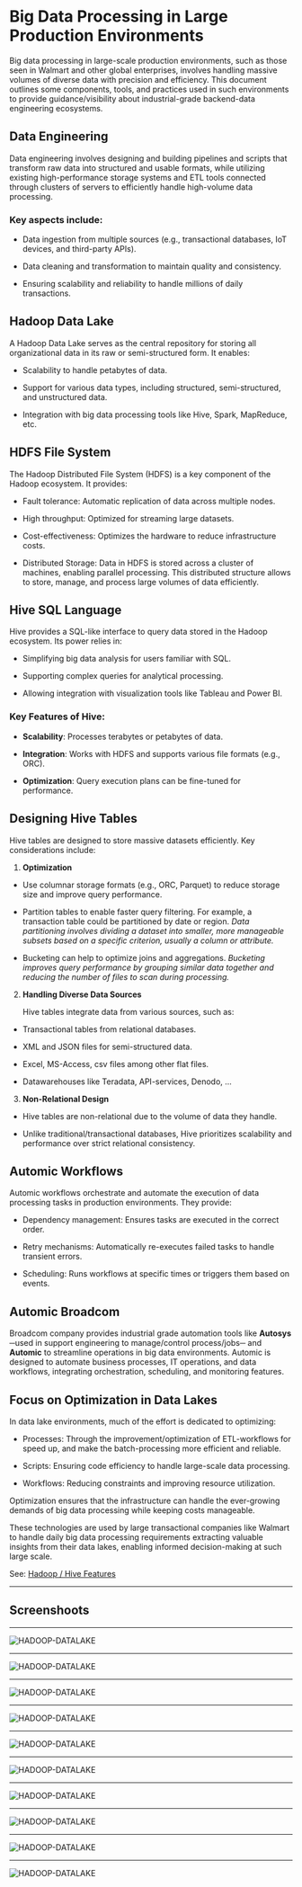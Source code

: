 # Big Data Processing in Large Production Environments

Big data processing in large-scale production environments, such as those seen in Walmart and other global enterprises, involves handling massive volumes of diverse data with precision and efficiency. This document outlines some components, tools, and practices used in such environments to provide guidance/visibility about industrial-grade backend-data engineering ecosystems.

## Data Engineering

Data engineering involves designing and building pipelines and scripts that transform raw data into structured and usable formats, while utilizing existing high-performance storage systems and ETL tools connected through clusters of servers to efficiently handle high-volume data processing.

### Key aspects include:

- Data ingestion from multiple sources (e.g., transactional databases, IoT devices, and third-party APIs).

- Data cleaning and transformation to maintain quality and consistency.

- Ensuring scalability and reliability to handle millions of daily transactions.

## Hadoop Data Lake

A Hadoop Data Lake serves as the central repository for storing all organizational data in its raw or semi-structured form. It enables:

- Scalability to handle petabytes of data.

- Support for various data types, including structured, semi-structured, and unstructured data.

- Integration with big data processing tools like Hive, Spark, MapReduce, etc.

## HDFS File System

The Hadoop Distributed File System (HDFS) is a key component of the Hadoop ecosystem. It provides:

- Fault tolerance: Automatic replication of data across multiple nodes.

- High throughput: Optimized for streaming large datasets.

- Cost-effectiveness: Optimizes the hardware to reduce infrastructure costs.

- Distributed Storage: Data in HDFS is stored across a cluster of machines, enabling parallel processing. This distributed structure allows to store, manage, and process large volumes of data efficiently.

## Hive SQL Language

Hive provides a SQL-like interface to query data stored in the Hadoop ecosystem. Its power relies in:

- Simplifying big data analysis for users familiar with SQL.

- Supporting complex queries for analytical processing.

- Allowing integration with visualization tools like Tableau and Power BI.

### Key Features of Hive:

- **Scalability**: Processes terabytes or petabytes of data.

- **Integration**: Works with HDFS and supports various file formats (e.g., ORC).

- **Optimization**: Query execution plans can be fine-tuned for performance.

## Designing Hive Tables

Hive tables are designed to store massive datasets efficiently. Key considerations include:

1. **Optimization**

  - Use columnar storage formats (e.g., ORC, Parquet) to reduce storage size and improve query performance.

  - Partition tables to enable faster query filtering. For example, a transaction table could be partitioned by date or region. *Data partitioning involves dividing a dataset into smaller, more manageable subsets based on a specific criterion, usually a column or attribute.*

  - Bucketing can help to optimize joins and aggregations. *Bucketing improves query performance by grouping similar data together and reducing the number of files to scan during processing.*

2. **Handling Diverse Data Sources**

   Hive tables integrate data from various sources, such as:

  - Transactional tables from relational databases.

  - XML and JSON files for semi-structured data.
  
  - Excel, MS-Access, csv files among other flat files.
  
  - Datawarehouses like Teradata, API-services, Denodo, ...

3. **Non-Relational Design**

  - Hive tables are non-relational due to the volume of data they handle. 
  
  - Unlike traditional/transactional databases, Hive prioritizes scalability and performance over strict relational consistency.

## Automic Workflows

Automic workflows orchestrate and automate the execution of data processing tasks in production environments. They provide:

  - Dependency management: Ensures tasks are executed in the correct order.

  - Retry mechanisms: Automatically re-executes failed tasks to handle transient errors.

  - Scheduling: Runs workflows at specific times or triggers them based on events.

## Automic Broadcom

Broadcom company provides industrial grade automation tools like **Autosys** ─used in support engineering to manage/control process/jobs─ and **Automic** to streamline operations in big data environments. Automic is designed to automate business processes, IT operations, and data workflows, integrating orchestration, scheduling, and monitoring features.

## Focus on Optimization in Data Lakes

In data lake environments, much of the effort is dedicated to optimizing:

- Processes: Through the improvement/optimization of ETL-workflows for speed up, and make the batch-processing more efficient and reliable.

- Scripts: Ensuring code efficiency to handle large-scale data processing.

- Workflows: Reducing constraints and improving resource utilization.

Optimization ensures that the infrastructure can handle the ever-growing demands of big data processing while keeping costs manageable.

These technologies are used by large transactional companies like Walmart to handle daily big data processing requirements extracting valuable insights from their data lakes, enabling informed decision-making at such large scale.

See: [Hadoop / Hive Features](./hadoop-hive.md)

___

## Screenshoots
___


![HADOOP-DATALAKE](./images/FINELINE_LOAD_DATA_20210625.png "Data Engineering")

___

![HADOOP-DATALAKE](./images/MX_REPORTING_PULL_REQUEST_AUTOMIC_WFS_20201210.png "Data Engineering")
___

![HADOOP-DATALAKE](./images/WF-CAMBIO-PRECIO-COSTO-20210115.png "Data Engineering")

___

![HADOOP-DATALAKE](./images/DATA-ENGINEERING-SPRINT-ITEMS.png "Data Engineering")
___

![HADOOP-DATALAKE](./images/AUTOMIC-WORKFLOWS-SCHEDULE.png "Data Engineering")
___

![HADOOP-DATALAKE](./images/DIAGRAMA_DATALAKE-LAYERS.png "Data Engineering")
___

![HADOOP-DATALAKE](./images/DIAGRAMA-HADOOP-OTHER-TOOLS.png "Data Engineering")

___

![HADOOP-DATALAKE](./images/CERT-PER-HIST-20201028-EXEC-SUMMARY.png "Data Engineering")
___

![HADOOP-DATALAKE](./images/MX-REPORTING-WF-VAL-AUTOMIC-GDTRPRD-9010.png "Data Engineering")

___

![HADOOP-DATALAKE](./images/HIVE-SCRIPTS-EXECUTION_ON-HADOOP-CLUSTER.png "Data Engineering")

